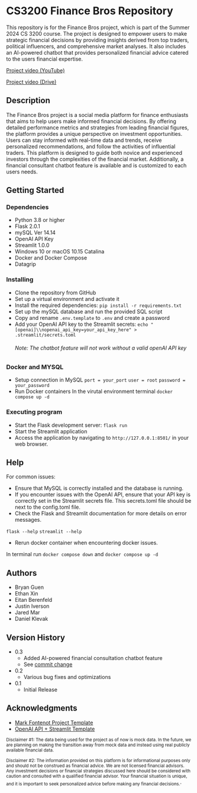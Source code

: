 # CS3200 Finance Bros Repository

This repository is for the Finance Bros project, which is part of the Summer 2024 CS 3200 course. The project is designed to empower users to make strategic financial decisions by providing insights derived from top traders, political influencers, and comprehensive market analyses. It also includes an AI-powered chatbot that provides personalized financial advice catered to the users financial expertise.

[Project video (YouTube)](https://www.youtube.com/watch?v=h0k6nTx9WQ8)

[Project video (Drive)](https://drive.google.com/file/d/1xEvD-DX-1S-J9cZIN2m7kjXQMQX093R-/view)

## Description

The Finance Bros project is a social media platform for finance enthusiasts that aims to help users make informed financial decisions. By offering detailed performance metrics and strategies from leading financial figures, the platform provides a unique perspective on investment opportunities. Users can stay informed with real-time data and trends, receive personalized recommendations, and follow the activities of influential traders. This platform is designed to guide both novice and experienced investors through the complexities of the financial market. Additionally, a financial consultant chatbot feature is available and is customized to each users needs.

## Getting Started

### Dependencies

* Python 3.8 or higher
* Flask 2.0.1
* mySQL Ver 14.14
* OpenAI API Key
* Streamlit 1.0.0
* Windows 10 or macOS 10.15 Catalina
* Docker and Docker Compose
* Datagrip

### Installing

* Clone the repository from GitHub
* Set up a virtual environment and activate it
* Install the required dependencies:
  `pip install -r requirements.txt`
* Set up the mySQL database and run the provided SQL script
* Copy and rename `.env.template` to `.env` and create a password
* Add your OpenAI API key to the Streamlit secrets:
  `echo "[openai]\\nopenai_api_key=your_api_key_here" > .streamlit/secrets.toml`
  ###### Note: The chatbot feature will not work without a valid openAI API key

### Docker and MYSQL

* Setup connection in MySQL
  `port = your_port`
  `user = root`
  `password = your_password`
* Run Docker containers
  In the virutal environment terminal `docker compose up -d`
  
### Executing program

* Start the Flask development server:
  `flask run`
* Start the Streamlit application
* Access the application by navigating to `http://127.0.0.1:8501/` in your web browser.

## Help

For common issues:
* Ensure that MySQL is correctly installed and the database is running.
* If you encounter issues with the OpenAI API, ensure that your API key is correctly set in the Streamlit secrets file. This secrets.toml file should be next to the config.toml file.
* Check the Flask and Streamlit documentation for more details on error messages.

`flask --help`
`streamlit --help`

* Rerun docker container when encountering docker issues.

In terminal run `docker compose down` and `docker compose up -d`

## Authors

* Bryan Guen
* Ethan Xin  
* Eitan Berenfeld  
* Justin Iverson  
* Jared Mar  
* Daniel Klevak  

## Version History

* 0.3
    * Added AI-powered financial consultation chatbot feature
    * See [commit change](https://github.com/guenbr/cs3200-FinanceBros/commits/main)
* 0.2
    * Various bug fixes and optimizations
* 0.1
    * Initial Release

## Acknowledgments

* [Mark Fontenot Project Template](https://github.com/NEU-CS3200/24su-3200-project-template)
* [OpenAI API + Streamlit Template](https://github.com/streamlit/llm-examples)

<sub> Disclaimer #1: The data being used for the project as of now is mock data. In the future, we are planning on making the transition away from mock data and instead using real publicly available financial data.</sub>

<sub> Disclaimer #2: The information provided on this platform is for informational purposes only and should not be construed as financial advice. We are not licensed financial advisors. Any investment decisions or financial strategies discussed here should be considered with caution and consulted with a qualified financial advisor. Your financial situation is unique, and it is important to seek personalized advice before making any financial decisions.</sub>.
